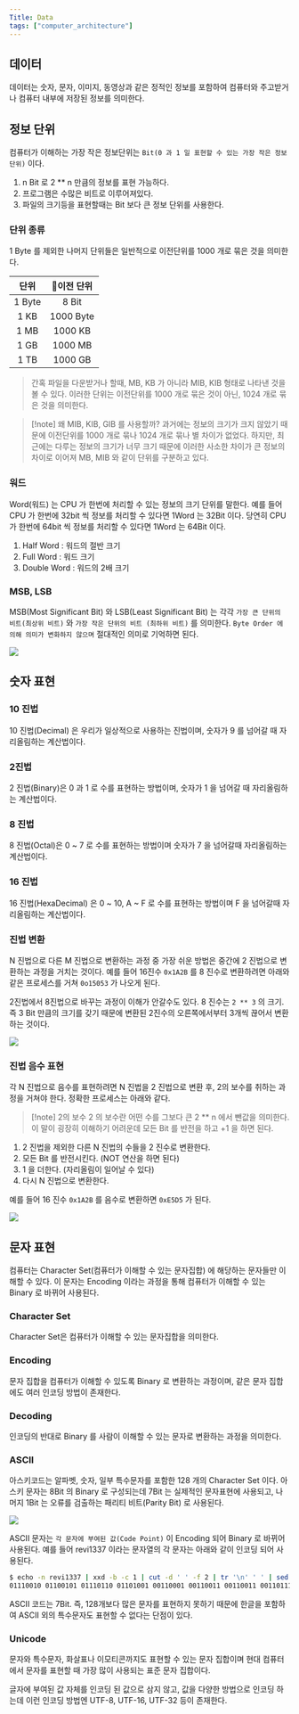 ```yaml
---
Title: Data
tags: ["computer_architecture"]
---
```


## 데이터
데이터는 숫자, 문자, 이미지, 동영상과 같은 정적인 정보를 포함하여 컴퓨터와 주고받거나 컴퓨터 내부에 저장된 정보를 의미한다.

## 정보 단위
컴퓨터가 이해하는 가장 작은 정보단위는 `Bit(0 과 1 일 표현할 수 있는 가장 작은 정보단위)` 이다.

1. n Bit 로 2 ** n 만큼의 정보를 표현 가능하다.
2. 프로그램은 수많은 비트로 이루어져있다.
3. 파일의 크기등을 표현할때는 Bit 보다 큰 정보 단위를 사용한다.

### 단위 종류
1 Byte 를 제외한 나머지 단위들은 일반적으로 이전단위를 1000 개로 묶은 것을 의미한다.

|   단위   |  이전 단위   |
| :----: | :-------: |
| 1 Byte |   8 Bit   |
|  1 KB  | 1000 Byte |
|  1 MB  |  1000 KB  |
|  1 GB  |  1000 MB  |
|  1 TB  |  1000 GB  |

> 간혹 파일을 다운받거나 할때, MB, KB 가 아니라 MIB, KIB 형태로 나타낸 것을 볼 수 있다. 이러한 단위는 이전단위를 1000 개로 묶은 것이 아닌, 1024 개로 묶은 것을 의미한다.


> [!note] 왜 MIB, KIB, GIB 를 사용할까?
> 과거에는 정보의 크기가 크지 않았기 때문에 이전단위를 1000 개로 묶나 1024 개로 묶나 별 차이가 없었다. 하지만, 최근에는 다루는 정보의 크기가 너무 크기 때문에 이러한 사소한 차이가 큰 정보의 차이로 이어져 MB, MIB 와 같이 단위를 구분하고 있다. 

### 워드
Word(워드) 는 CPU 가 한번에 처리할 수 있는 정보의 크기 단위를 말한다. 예를 들어 CPU 가 한번에 32bit 씩 정보를 처리할 수 있다면 1Word 는 32Bit 이다. 당연히 CPU 가 한번에 64bit 씩 정보를 처리할 수 있다면 1Word 는 64Bit 이다.

1. Half Word :  워드의 절반 크기
2. Full Word : 워드 크기
3. Double Word : 워드의 2배 크기

### MSB, LSB
MSB(Most Significant Bit) 와 LSB(Least Significant Bit) 는 각각 `가장 큰 단위의 비트(최상위 비트)` 와 `가장 작은 단위의 비트 (최하위 비트)` 를 의미한다. `Byte Order 에 의해 의미가 변화하지 않으며` 절대적인 의미로 기억하면 된다.

![](ComputerScience/ComputerArchitecture/images/Pasted%20image%2020240804230804.png)

## 숫자 표현
### 10 진법
10 진법(Decimal) 은 우리가 일상적으로 사용하는 진법이며, 숫자가 9 를 넘어갈 때 자리올림하는 계산법이다. 

### 2진법
2 진법(Binary)은 0 과 1 로 수를 표현하는 방법이며, 숫자가 1 을 넘어갈 때 자리올림하는 계산법이다.

### 8 진법
8 진법(Octal)은 0 ~ 7 로 수를 표현하는 방법이며  숫자가 7 을 넘어갈때 자리올림하는 계산법이다.

### 16 진법
16 진법(HexaDecimal) 은 0 ~ 10, A ~ F 로 수를 표현하는 방법이며  F 을 넘어갈때 자리올림하는 계산법이다.

### 진법 변환
N 진법으로 다른 M 진법으로 변환하는 과정 중 가장 쉬운 방법은 중간에 2 진법으로 변환하는 과정을 거치는 것이다. 예를 들어 16진수 `0x1A2B` 를 8 진수로 변환하려면 아래와 같은 프로세스를 거쳐 `0o15053` 가 나오게 된다.

2진법에서 8진법으로 바꾸는 과정이 이해가 안갈수도 있다. 8 진수는 `2 ** 3` 의 크기. 즉 3 Bit 만큼의 크기를 갖기 때문에 변환된 2진수의 오른쪽에서부터 3개씩 끊어서 변환하는 것이다.

![](ComputerScience/ComputerArchitecture/images/Pasted%20image%2020240804184816.png)

### 진법 음수 표현
각 N 진법으로 음수를 표현하려면 N 진법을 2 진법으로 변환 후, 2의 보수를 취하는 과정을 거쳐야 한다. 정확한 프로세스는 아래와 같다.

> [!note] 2의 보수
> 2 의 보수란 어떤 수를 그보다 큰 2 ** n 에서 뺀값을 의미한다. 이 말이 굉장히 이해하기 어려운데 모든 Bit 를 반전을 하고 +1 을 하면 된다.

1. 2 진법을 제외한 다른 N 진법의 수들을 2 진수로 변환한다.
2. 모든 Bit 를 반전시킨다. (NOT 연산을 하면 된다)
3. 1 을 더한다. (자리올림이 일어날 수 있다)
4. 다시 N 진법으로 변환한다.

예를 들어 16 진수 `0x1A2B` 를 음수로 변환하면 `0xE5D5` 가 된다.

![](ComputerScience/ComputerArchitecture/images/Pasted%20image%2020240804191224.png)

## 문자 표현
컴퓨터는 Character Set(컴퓨터가 이해할 수 있는 문자집합) 에 해당하는 문자들만 이해할 수 있다. 이 문자는 Encoding 이라는 과정을 통해 컴퓨터가 이해할 수 있는 Binary 로 바뀌어 사용된다.

### Character Set
Character Set은 컴퓨터가 이해할 수 있는 문자집합을 의미한다.

### Encoding
문자 집합을 컴퓨터가 이해할 수 있도록 Binary 로 변환하는 과정이며, 같은 문자 집합에도 여러 인코딩 방법이 존재한다.

### Decoding
인코딩의 반대로 Binary 를 사람이 이해할 수 있는 문자로 변환하는 과정을 의미한다.

### ASCII
아스키코드는 알파벳, 숫자, 일부 특수문자를 포함한 128 개의 Character Set 이다. 아스키 문자는 8Bit 의 Binary 로 구성되는데 7Bit 는 실제적인 문자표현에 사용되고, 나머지 1Bit 는 오류를 검출하는 패리티 비트(Parity Bit) 로 사용된다.

![](ComputerScience/ComputerArchitecture/images/Pasted%20image%2020240804221955.png)


ASCII 문자는 `각 문자에 부여된 값(Code Point)` 이 Encoding 되어 Binary 로 바뀌어 사용된다. 예를 들어 revi1337 이라는 문자열의 각 문자는 아래와 같이 인코딩 되어 사용된다.

```bash
$ echo -n revi1337 | xxd -b -c 1 | cut -d ' ' -f 2 | tr '\n' ' ' | sed -e 's/.$//g'
01110010 01100101 01110110 01101001 00110001 00110011 00110011 00110111
```


ASCII 코드는  7Bit. 즉, 128개보다 많은 문자를 표현하지 못하기 때문에 한글을 포함하여 ASCII 외의 특수문자도 표현할 수 없다는 단점이 있다.

### Unicode
문자와 특수문자, 화살표나 이모티콘까지도 표현할 수 있는 문자 집합이며 현대 컴퓨터에서 문자를 표현할 때 가장 많이 사용되는 표준 문자 집합이다. 

글자에 부여된 값 자체를 인코딩 된 값으로 삼지 않고, 값을 다양한 방법으로 인코딩 하는데 이런 인코딩 방법엔 UTF-8, UTF-16, UTF-32 등이 존재한다.

